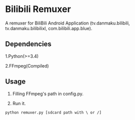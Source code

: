 # Bilibili Remuxer

A remuxer for BiliBili Android Application
(tv.danmaku.bilibili, tv.danmaku.bilibilixl, com.bilibili.app.blue).

## Dependencies

1.Python(>=3.4)

2.FFmpeg(Compiled)

## Usage
1. Filling FFmpeg's path in config.py.

2. Run it.
```
python remuxer.py [sdcard path with \ or /]
```
